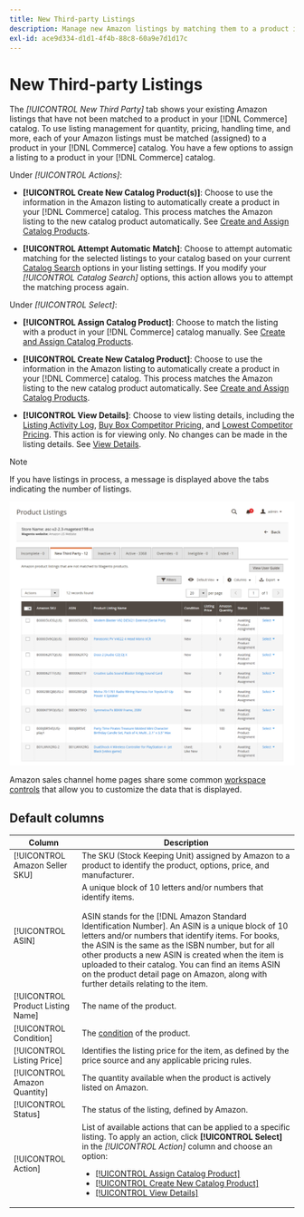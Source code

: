 ```yaml
---
title: New Third-party Listings
description: Manage new Amazon listings by matching them to a product in your Commerce catalog.
exl-id: ace9d334-d1d1-4f4b-88c8-60a9e7d1d17c
---
```

# New Third-party Listings

The _[!UICONTROL New Third Party]_ tab shows your existing Amazon listings that have not been matched to a product in your [!DNL Commerce] catalog. To use listing management for quantity, pricing, handling time, and more, each of your Amazon listings must be matched (assigned) to a product in your [!DNL Commerce] catalog. You have a few options to assign a listing to a product in your [!DNL Commerce] catalog.

Under _[!UICONTROL Actions]_:

- **[!UICONTROL Create New Catalog Product(s)]**: Choose to use the information in the Amazon listing to automatically create a product in your [!DNL Commerce] catalog. This process matches the Amazon listing to the new catalog product automatically. See [Create and Assign Catalog Products](./creating-assigning-catalog-products.md).

- **[!UICONTROL Attempt Automatic Match]**: Choose to attempt automatic matching for the selected listings to your catalog based on your current [Catalog Search](./catalog-search.md) options in your listing settings. If you modify your _[!UICONTROL Catalog Search]_ options, this action allows you to attempt the matching process again.

Under _[!UICONTROL Select]_:

- **[!UICONTROL Assign Catalog Product]**: Choose to match the listing with a product in your [!DNL Commerce] catalog manually. See [Create and Assign Catalog Products](./creating-assigning-catalog-products.md).

- **[!UICONTROL Create New Catalog Product]**: Choose to use the information in the Amazon listing to automatically create a product in your [!DNL Commerce] catalog. This process matches the Amazon listing to the new catalog product automatically. See [Create and Assign Catalog Products](./creating-assigning-catalog-products.md).

- **[!UICONTROL View Details]**: Choose to view listing details, including the [Listing Activity Log](./product-listing-details.md#listing-activity-log), [Buy Box Competitor Pricing](./product-listing-details.md#buy-box-competitor-pricing), and [Lowest Competitor Pricing](./product-listing-details.md#lowest-competitor-pricing). This action is for viewing only. No changes can be made in the listing details. See [View Details](./product-listing-details.md).

>[!NOTE]
>
>If you have listings in process, a message is displayed above the tabs indicating the number of listings.

![New third party listings](assets/amazon-listings-new-third-party.png)

Amazon sales channel home pages share some common [workspace controls](./workspace-controls.md) that allow you to customize the data that is displayed.

## Default columns

|Column|Description|
|---|---|
|[!UICONTROL Amazon Seller SKU]|The SKU (Stock Keeping Unit) assigned by Amazon to a product to identify the product, options, price, and manufacturer. |
|[!UICONTROL ASIN]|A unique block of 10 letters and/or numbers that identify items.<br><br>ASIN stands for the [!DNL Amazon Standard Identification Number]. An ASIN is a unique block of 10 letters and/or numbers that identify items. For books, the ASIN is the same as the ISBN number, but for all other products a new ASIN is created when the item is uploaded to their catalog. You can find an items ASIN on the product detail page on Amazon, along with further details relating to the item. |
|[!UICONTROL Product Listing Name]|The name of the product. |
|[!UICONTROL Condition]|The [condition](./product-listing-condition.md) of the product. |
|[!UICONTROL Listing Price]|Identifies the listing price for the item, as defined by the price source and any applicable pricing rules. |
|[!UICONTROL Amazon Quantity]|The quantity available when the product is actively listed on Amazon. |
|[!UICONTROL Status]|The status of the listing, defined by Amazon. |
|[!UICONTROL Action]|List of available actions that can be applied to a specific listing. To apply an action, click **[!UICONTROL Select]** in the _[!UICONTROL Action]_ column and choose an option:<ul><li>[[!UICONTROL Assign Catalog Product]](./creating-assigning-catalog-products.md)</li><li>[[!UICONTROL Create New Catalog Product]](./creating-assigning-catalog-products.md)</li><li>[[!UICONTROL View Details]](./product-listing-details.md)</li></ul> |
